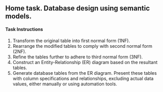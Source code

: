 
## Home task. Database design using semantic models.

#### Task Instructions

1. Transform the original table into first normal form (1NF).
2. Rearrange the modified tables to comply with second normal form (2NF).
3. Refine the tables further to adhere to third normal form (3NF).
4. Construct an Entity-Relationship (ER) diagram based on the resultant tables.
5. Generate database tables from the ER diagram. Present these tables with column specifications and relationships, excluding actual data values, either manually or using automation tools.
